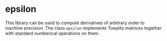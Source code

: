 # epsilon

This library can be used to compute derivatives of arbitrary order to machine precision.
The class `epsilon` implements Toeplitz matrices together with standard numberical operations on them.
